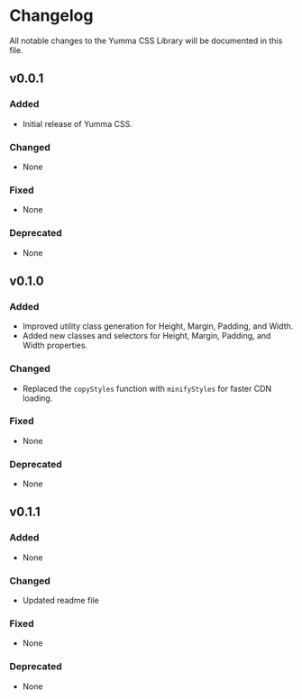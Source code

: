 # Changelog

All notable changes to the Yumma CSS Library will be documented in this file.

## v0.0.1

### Added
- Initial release of Yumma CSS.

### Changed
- None

### Fixed
- None

### Deprecated
- None

## v0.1.0

### Added
- Improved utility class generation for Height, Margin, Padding, and Width.
- Added new classes and selectors for Height, Margin, Padding, and Width properties.

### Changed
- Replaced the `copyStyles` function with `minifyStyles` for faster CDN loading.

### Fixed
- None

### Deprecated
- None

## v0.1.1

### Added
- None

### Changed
- Updated readme file

### Fixed
- None

### Deprecated
- None
